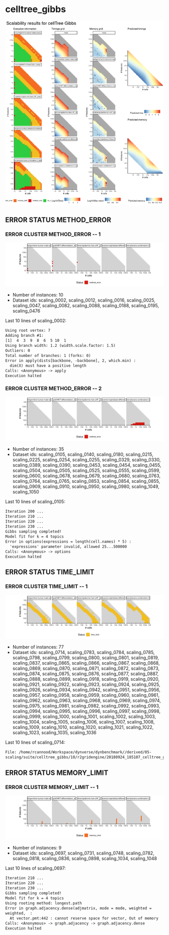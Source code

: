 # celltree_gibbs
![Overview](celltree_gibbs.png)

## ERROR STATUS METHOD_ERROR

### ERROR CLUSTER METHOD_ERROR -- 1
![Cluster plot](error_class_plots/celltree_gibbs_method_error_1.png)

 * Number of instances: 10
 * Dataset ids: scaling_0002, scaling_0012, scaling_0016, scaling_0025, scaling_0047, scaling_0082, scaling_0088, scaling_0188, scaling_0195, scaling_0476

Last 10 lines of scaling_0002:
```
Using root vertex: 7
Adding branch #1:
[1]  4  3  9  8  6  5 10  1
Using branch width: 1.2 (width.scale.factor: 1.5)
Outliers: 0
Total number of branches: 1 (forks: 0)
Error in apply(dists[backbone, -backbone], 2, which.min) : 
  dim(X) must have a positive length
Calls: <Anonymous> -> apply
Execution halted
```

### ERROR CLUSTER METHOD_ERROR -- 2
![Cluster plot](error_class_plots/celltree_gibbs_method_error_2.png)

 * Number of instances: 35
 * Dataset ids: scaling_0105, scaling_0140, scaling_0180, scaling_0215, scaling_0225, scaling_0254, scaling_0255, scaling_0329, scaling_0330, scaling_0389, scaling_0390, scaling_0453, scaling_0454, scaling_0455, scaling_0504, scaling_0505, scaling_0525, scaling_0555, scaling_0599, scaling_0600, scaling_0678, scaling_0679, scaling_0680, scaling_0763, scaling_0764, scaling_0765, scaling_0853, scaling_0854, scaling_0855, scaling_0909, scaling_0910, scaling_0950, scaling_0980, scaling_1049, scaling_1050

Last 10 lines of scaling_0105:
```
Iteration 200 ...
Iteration 210 ...
Iteration 220 ...
Iteration 230 ...
Gibbs sampling completed!
Model fit for k = 4 topics
Error in options(expressions = length(cell.names) * 5) : 
  'expressions' parameter invalid, allowed 25...500000
Calls: <Anonymous> -> options
Execution halted
```

## ERROR STATUS TIME_LIMIT

### ERROR CLUSTER TIME_LIMIT -- 1
![Cluster plot](error_class_plots/celltree_gibbs_time_limit_1.png)

 * Number of instances: 77
 * Dataset ids: scaling_0714, scaling_0783, scaling_0784, scaling_0785, scaling_0798, scaling_0799, scaling_0800, scaling_0801, scaling_0819, scaling_0837, scaling_0865, scaling_0866, scaling_0867, scaling_0868, scaling_0869, scaling_0870, scaling_0871, scaling_0872, scaling_0873, scaling_0874, scaling_0875, scaling_0876, scaling_0877, scaling_0887, scaling_0888, scaling_0899, scaling_0918, scaling_0919, scaling_0920, scaling_0921, scaling_0922, scaling_0923, scaling_0924, scaling_0925, scaling_0926, scaling_0934, scaling_0942, scaling_0951, scaling_0956, scaling_0957, scaling_0958, scaling_0959, scaling_0960, scaling_0961, scaling_0962, scaling_0963, scaling_0968, scaling_0969, scaling_0974, scaling_0975, scaling_0981, scaling_0982, scaling_0992, scaling_0993, scaling_0994, scaling_0995, scaling_0996, scaling_0997, scaling_0998, scaling_0999, scaling_1000, scaling_1001, scaling_1002, scaling_1003, scaling_1004, scaling_1005, scaling_1006, scaling_1007, scaling_1008, scaling_1009, scaling_1010, scaling_1020, scaling_1021, scaling_1022, scaling_1023, scaling_1035, scaling_1036

Last 10 lines of scaling_0714:
```
File: /home/rcannood/Workspace/dynverse/dynbenchmark//derived/05-scaling/suite/celltree_gibbs/10/r2gridengine/20180924_185107_celltree_gibbs_10_QKvJYlya7o/log/log.714.e.txt
```

## ERROR STATUS MEMORY_LIMIT

### ERROR CLUSTER MEMORY_LIMIT -- 1
![Cluster plot](error_class_plots/celltree_gibbs_memory_limit_1.png)

 * Number of instances: 9
 * Dataset ids: scaling_0697, scaling_0731, scaling_0748, scaling_0782, scaling_0818, scaling_0836, scaling_0898, scaling_1034, scaling_1048

Last 10 lines of scaling_0697:
```
Iteration 210 ...
Iteration 220 ...
Iteration 230 ...
Gibbs sampling completed!
Model fit for k = 4 topics
Using rooting method: longest.path
Error in graph.adjacency.dense(adjmatrix, mode = mode, weighted = weighted,  : 
  At vector.pmt:442 : cannot reserve space for vector, Out of memory
Calls: <Anonymous> -> graph.adjacency -> graph.adjacency.dense
Execution halted
```


